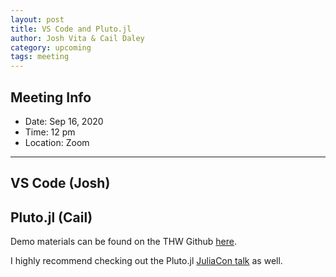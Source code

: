 ```yaml
---
layout: post
title: VS Code and Pluto.jl
author: Josh Vita & Cail Daley
category: upcoming
tags: meeting
---
```


## Meeting Info

* Date: Sep 16, 2020
* Time: 12 pm
* Location: Zoom

---

## VS Code (Josh)

## Pluto.jl (Cail)

Demo materials can be found on the THW Github [here](https://github.com/thehackerwithin/illinois/tree/0f2fb19bdc9da5e6fd11004677fd0bc3866173bf/julia/pluto).

I highly recommend checking out the Pluto.jl [JuliaCon talk](https://www.youtube.com/watch?v=IAF8DjrQSSk) as well.